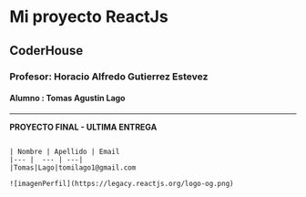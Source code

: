 # Mi proyecto ReactJs
## CoderHouse
### Profesor: Horacio Alfredo Gutierrez Estevez

#### Alumno : Tomas Agustin Lago


----


**PROYECTO FINAL - ULTIMA ENTREGA**


 ```

 | Nombre | Apellido | Email
 |--- |  --- | ---|
 |Tomas|Lago|tomilago1@gmail.com

 ![imagenPerfil](https://legacy.reactjs.org/logo-og.png)